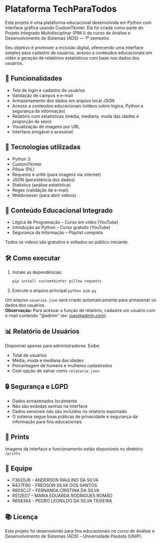 # Plataforma TechParaTodos

Este projeto é uma plataforma educacional desenvolvida em Python com interface gráfica usando CustomTkinter. Ela foi criada como parte do Projeto Integrado Multidisciplinar (PIM I) do curso de Análise e Desenvolvimento de Sistemas (ADS) — 1º semestre.

Seu objetivo é promover a inclusão digital, oferecendo uma interface simples para cadastro de usuários, acesso a conteúdos educacionais em vídeo e geração de relatórios estatísticos com base nos dados dos usuários.

## 📌 Funcionalidades

- Tela de login e cadastro de usuários
- Validação de campos e e-mail
- Armazenamento dos dados em arquivo local JSON
- Acesso a conteúdos educacionais (vídeos sobre lógica, Python e segurança da informação)
- Relatório com estatísticas (média, mediana, moda das idades e proporção de sexo)
- Visualização de imagens por URL
- Interface amigável e acessível

## 🔧 Tecnologias utilizadas

- Python 3
- CustomTkinter
- Pillow (PIL)
- Requests e urllib (para imagens via internet)
- JSON (persistência dos dados)
- Statistics (análise estatística)
- Regex (validação de e-mail)
- Webbrowser (para abrir vídeos)

## 🧠 Conteúdo Educacional Integrado

- Lógica de Programação – Curso em vídeo (YouTube)
- Introdução ao Python – Curso gratuito (YouTube)
- Segurança da Informação – Playlist completa

Todos os vídeos são gratuitos e voltados ao público iniciante.

## 🛠️ Como executar

1. Instale as dependências:

   ```bash
   pip install customtkinter pillow requests

2. Execute o arquivo principal
   `python pim.py`

Um arquivo `usuarios.json` será criado automaticamente para armazenar os dados dos usuários.  
**Observação:** Para acessar a função de relatório, cadastre um usuário com e-mail contendo "@admin" (ex: joao@admin.com).

## 📊 Relatório de Usuários
Disponível apenas para administradores. Exibe:
- Total de usuários
- Média, moda e mediana das idades
- Porcentagem de homens e mulheres cadastrados
- Com opção de salvar como `relatorio.json`.

## 🔒 Segurança e LGPD
- Dados armazenados localmente
- Não são exibidas senhas na interface
- Dados sensíveis não são incluídos no relatório exportado
- O sistema segue boas práticas de privacidade e segurança da informação para fins educacionais

## 📸 Prints
Imagens da interface e funcionamento estão disponíveis no diretório `/prints` 

## 👥 Equipe  
- F3620J8 – ANDERSON RAULINO DA SILVA
- R427FB0 – FREDSON SILVA DOS SANTOS
- R603CJ7 – FERNANDA CRISTINA DA SILVA
- R512ED7 – MARIA EDUARDA RODRIGUES ROMÃO
- R658384 – PEDRO LEONILDO DA SILVA TEIXEIRA


## 📚 Licença
Este projeto foi desenvolvido para fins educacionais no curso de Análise e Desenvolvimento de Sistemas (ADS) – Universidade Paulista (UNIP).
